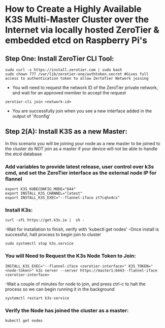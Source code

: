 # How to Create a Highly Available K3S Multi-Master Cluster over the Internet via locally hosted ZeroTier & embedded etcd on Raspberry Pi's

## Step One: Install ZeroTier CLI Tool:
```
sudo curl -s https://install.zerotier.com | sudo bash
sudo chown 777 /var/lib/zerotier-one/authtoken.secret #Gives full access to authentication token to allow ZertoTier Network joining
```
- You will need to request the network ID of the ZeroTier private network, and wait for an approved member to accept the request
```
zerotier-cli join <network-id>
```
- You are successfully join when you see a new interface added in the output of 'ifconfig'


## Step 2(A): Install K3S as a new Master:
In this scenario you will be joining your node as a new master to be joined to the cluster
do NOT join as a master if your device will not be able to handle the etcd database

### Add variables to provide latest release, user control over k3s cmd, and set the ZeroTier interface as the external node IP for flannel
```
export K3S_KUBECONFIG_MODE="644"
export INSTALL_K3S_CHANNEL="latest"
export INSTALL_K3S_EXEC="--flannel-iface zt7cqhx4cs" 
```
### Install K3s:
```
curl -sfL https://get.k3s.io |  sh -
```
-Wait for installation to finish, verify with 'kubectl get nodes'
-Once install is successful, halt process to begin join to cluster
```
sudo systemctl stop k3s.service
```

### You will Need to Request the K3s Node Token to Join:
```
INSTALL_K3S_EXEC="--flannel-iface <zerotier-interface>" K3S_TOKEN="<node-token>" k3s server --server https://master1:6443--flannel-iface <zerotier-interface>
```
-Wait a couple of minutes for node to join, and press ctrl-c to halt the process so we can begin running it in the background
```
systemctl restart k3s-service
```
### Verify the Node has joined the cluster as a master:
```
kubectl get nodes
```
